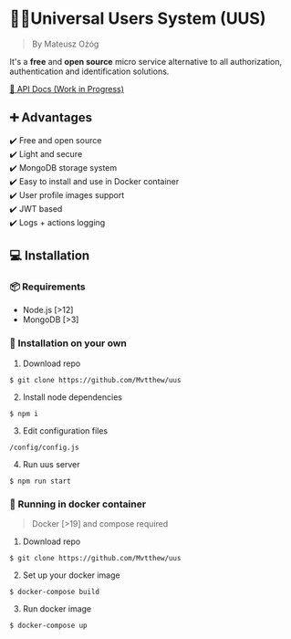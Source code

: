# 🙆🙋Universal Users System (UUS)
>By Mateusz Ożóg

It's a **free** and **open source** micro service alternative to all authorization, authentication and identification solutions.

[📄 API Docs (Work in Progress)](https://share.clickup.com/p/2cn1v-203/uus-api-docs)

## ➕ Advantages
✔️ Free and open source  
✔️ Light and secure  
✔️ MongoDB storage system  
✔️ Easy to install and use in Docker container  
✔️ User profile images support  
✔️ JWT based   
✔️ Logs + actions logging

## 💻 Installation

### 📦 Requirements
- Node.js [>12]
- MongoDB [>3]

### 📄 Installation on your own
1. Download repo 
```
$ git clone https://github.com/Mvtthew/uus
```
2. Install node dependencies 
```
$ npm i
```
3. Edit configuration files 
```
/config/config.js
```
4. Run uus server 
```
$ npm run start
```


### 🐳 Running in docker container
> Docker [>19] and compose required 
1. Download repo 
```
$ git clone https://github.com/Mvtthew/uus
```
2. Set up your docker image 
```
$ docker-compose build
```
3. Run docker image 
```
$ docker-compose up
```